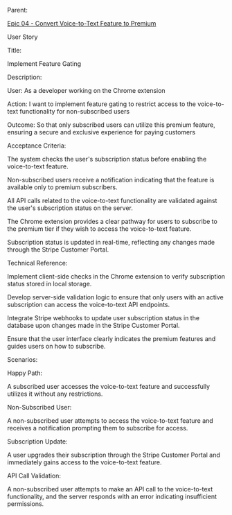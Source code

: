 Parent: 

[Epic 04 - Convert Voice-to-Text Feature to Premium](epic-04.md)

User Story

Title:

Implement Feature Gating

Description:

User:
As a developer working on the Chrome extension

Action:
I want to implement feature gating to restrict access to the voice-to-text functionality for non-subscribed users

Outcome:
So that only subscribed users can utilize this premium feature, ensuring a secure and exclusive experience for paying customers

Acceptance Criteria:

The system checks the user's subscription status before enabling the voice-to-text feature.

Non-subscribed users receive a notification indicating that the feature is available only to premium subscribers.

All API calls related to the voice-to-text functionality are validated against the user's subscription status on the server.

The Chrome extension provides a clear pathway for users to subscribe to the premium tier if they wish to access the voice-to-text feature.

Subscription status is updated in real-time, reflecting any changes made through the Stripe Customer Portal.

Technical Reference:

Implement client-side checks in the Chrome extension to verify subscription status stored in local storage.

Develop server-side validation logic to ensure that only users with an active subscription can access the voice-to-text API endpoints.

Integrate Stripe webhooks to update user subscription status in the database upon changes made in the Stripe Customer Portal.

Ensure that the user interface clearly indicates the premium features and guides users on how to subscribe.

Scenarios:

Happy Path:

A subscribed user accesses the voice-to-text feature and successfully utilizes it without any restrictions.

Non-Subscribed User:

A non-subscribed user attempts to access the voice-to-text feature and receives a notification prompting them to subscribe for access.

Subscription Update:

A user upgrades their subscription through the Stripe Customer Portal and immediately gains access to the voice-to-text feature.

API Call Validation:

A non-subscribed user attempts to make an API call to the voice-to-text functionality, and the server responds with an error indicating insufficient permissions.